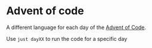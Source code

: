 # Advent of code
A different language for each day of the [Advent of Code](https://adventofcode.com/).

Use `just dayXX` to run the code for a specific day